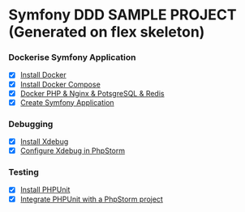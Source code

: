 # Symfony DDD SAMPLE PROJECT (Generated on flex skeleton)

### Dockerise Symfony Application

- [X]  [Install Docker](https://docs.docker.com/engine/install/)
- [X]  [Install Docker Compose](https://docs.docker.com/compose/install/)
- [X]  [Docker PHP & Nginx & PotsgreSQL & Redis]()
- [X]  [Create Symfony Application](https://symfony.com/doc/current/setup.html)

### Debugging

- [X]  [Install Xdebug](https://xdebug.org/docs/install#pecl)
- [X]  [Configure Xdebug in PhpStorm](https://www.jetbrains.com/help/phpstorm/configuring-xdebug.html)

### Testing

- [X]  [Install PHPUnit](https://symfony.com/doc/current/testing.html#the-phpunit-testing-framework)
- [X]  [Integrate PHPUnit with a PhpStorm project](https://symfony.com/doc/current/testing.html#the-phpunit-testing-framework)

